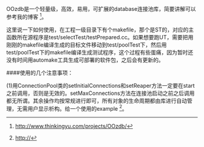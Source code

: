 OOzdb是一个轻量级，高效，易用，可扩展的database连接池库，简要讲解可以参考我的博客 [^1]。

[^1]: <http://www.thinkingyu.com/projects/OOzdb/>

这里说一下如何使用，在工程一级目录下有个makefile，那个是ST的，对应的主函数所在源程序是test/selectTest/testPrepared.cc。如果想要跑UT，需要把用刚刚的makefile编译生成的目标文件移动到test/poolTest下，然后用test/poolTest下的makefile编译生成测试程序，这个过程有些蛋痛，因为暂时还没有时间用automake工具生成可部署的软件包，之后会有更新的。

####使用的几个注意事项：

(1)用ConnectionPool类的setInitialConnections和setReaper方法一定要在start之前调用，否则是无效的。setMaxConnections方法在连接池启动之前之后调用都无所谓。其余操作均按常规进行即可，所有对象的生命周期都由库进行自动管理，无需用户显示析构。给一个使用的example [^2]。

[^2]: <http://>
